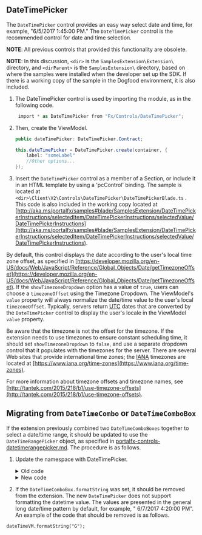 <a name="datetimepicker"></a>
## DateTimePicker

The `DateTimePicker` control provides an easy way select date and time, for example, "6/5/2017 1:45:00 PM."  The `DateTimePicker` control is the recommended control for date and time selection.

**NOTE**:  All previous controls that provided this functionality are obsolete.

**NOTE**: In this discussion, `<dir>` is the `SamplesExtension\Extension\` directory, and  `<dirParent>`  is the `SamplesExtension\` directory, based on where the samples were installed when the developer set up the SDK. If there is a working copy of the sample in the Dogfood environment, it is also included.

1. The DateTimePicker control is used by importing the module, as in the following code.

   ```c#
    import * as DateTimePicker from "Fx/Controls/DateTimePicker";
   ```

1. Then, create the ViewModel.

   ```c#
   public dateTimePicker: DateTimePicker.Contract;

   this.dateTimePicker = DateTimePicker.create(container, {
       label: "someLabel"
       //Other options...
   });

   ```

1. Insert the `DateTimePicker` control as a member of a Section, or include it in an HTML template by using a 'pcControl' binding. The sample is located at 
`<dir>\Client\V2\Controls\DateTimePicker\DateTimePickerBlade.ts`  . This code is also included in the working copy located at [http://aka.ms/portalfx/samples#blade/SamplesExtension/DateTimePickerInstructions/selectedItem/DateTimePickerInstructions/selectedValue/DateTimePickerInstructions](http://aka.ms/portalfx/samples#blade/SamplesExtension/DateTimePickerInstructions/selectedItem/DateTimePickerInstructions/selectedValue/DateTimePickerInstructions).

By default, this control displays the date according to the user's local time zone offset, as specified in [https://developer.mozilla.org/en-US/docs/Web/JavaScript/Reference/Global_Objects/Date/getTimezoneOffset](https://developer.mozilla.org/en-US/docs/Web/JavaScript/Reference/Global_Objects/Date/getTimezoneOffset). If the `showTimezoneDropdown` option has a value of `true`, users can choose a `timezoneOffset` using the Timezone Dropdown. The ViewModel's `value` property will always normalize the date/time value to the user's local `timezoneOffset`. Typically, servers return [UTC](portalfx-extensions-glossary-controls.md) dates that are converted by the `DateTimePicker` control to display the user's locale in the ViewModel `value` property.

Be aware that the timezone is not the offset for the timezone. If the extension needs to use timezones to ensure constant scheduling time, it should set `showTimezoneDropdown` to `false`, and use a separate dropdown control that it populates with the timezones for the server.  There are several Web sites that provide international time zones; the [IANA](portalfx-extensions-glossary-controls.md) timezones are located at  [https://www.iana.org/time-zones](https://www.iana.org/time-zones). 

For more information about timezone offsets and timezone names, see [http://tantek.com/2015/218/b1/use-timezone-offsets](http://tantek.com/2015/218/b1/use-timezone-offsets).

<a name="migrating-from-datetimecombo-or-datetimecombobox"></a>
## Migrating from <code>DateTimeCombo</code> or <code>DateTimeComboBox</code>

If the extension previously combined two `DateTimeComboBoxes` together to select a date/time range, it should be updated to use the `DateTimeRangePicker` object, as specified in [portalfx-controls-datetimerangepicker.md](portalfx-controls-datetimerangepicker.md). The procedure is as follows.

1. Update the namespace with DateTimePicker.

    <details>

    <summary>Old code</summary>

    ```
    var dateTimeVM = new MsPortalFx.ViewModels.Obsolete.Forms.DateTimeCombo.ViewModel(container, {...});

    //or
    var dateTimeVM = new MsPortalFx.ViewModels.Obsolete.Forms.DateTimeComboBox.ViewModel(container, {...});
    ```

    </details>

    <details>
    <summary>New code</summary>

    ```
    import * as DateTimePicker from "Fx/Controls/DateTimePicker";
    var dateTimeVM = DateTimePicker.create(container, {...});
    ```
    </details>

1. If the `DateTimeComboBox.formatString` was set, it should be removed from the extension. The new `DateTimePicker` does not support formatting the datetime value. The values are presented in the general long date/time pattern by default, for example, " 6/7/2017 4:20:00 PM". An example of the code that should be removed is as follows.

```
dateTimeVM.formatString("G");
```

